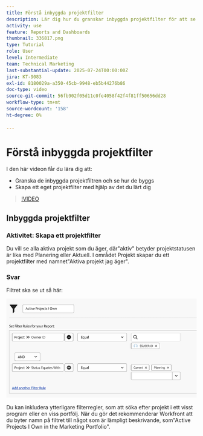 ```yaml
---
title: Förstå inbyggda projektfilter
description: Lär dig hur du granskar inbyggda projektfilter för att se hur de har skapats och hur du skapar ett eget projektfilter i Workfront.
activity: use
feature: Reports and Dashboards
thumbnail: 336817.png
type: Tutorial
role: User
level: Intermediate
team: Technical Marketing
last-substantial-update: 2025-07-24T00:00:00Z
jira: KT-9083
exl-id: 8180029a-a350-45cb-9948-eb5b44276b86
doc-type: video
source-git-commit: 56fb902f05d11c0fe4058f42f4f81ff50656dd28
workflow-type: tm+mt
source-wordcount: '158'
ht-degree: 0%

---
```


# Förstå inbyggda projektfilter

I den här videon får du lära dig att:

* Granska de inbyggda projektfiltren och se hur de byggs
* Skapa ett eget projektfilter med hjälp av det du lärt dig

>[!VIDEO](https://video.tv.adobe.com/v/336817/?quality=12&learn=on)

## Inbyggda projektfilter


### Aktivitet: Skapa ett projektfilter

Du vill se alla aktiva projekt som du äger, där&quot;aktiv&quot; betyder projektstatusen är lika med Planering eller Aktuell. I området Projekt skapar du ett projektfilter med namnet&quot;Aktiva projekt jag äger&quot;.

### Svar

Filtret ska se ut så här:

![En bild av skärmen för att skapa ett projektfilter](assets/opening-built-in-project-filters-1.png)

Du kan inkludera ytterligare filterregler, som att söka efter projekt i ett visst program eller en viss portfölj. När du gör det rekommenderar Workfront att du byter namn på filtret till något som är lämpligt beskrivande, som&quot;Active Projects I Own in the Marketing Portfolio&quot;.
